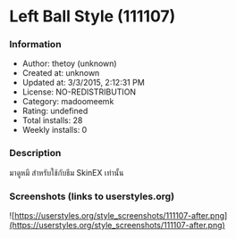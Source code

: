 # Left Ball Style (111107)

### Information
- Author: thetoy (unknown)
- Created at: unknown
- Updated at: 3/3/2015, 2:12:31 PM
- License: NO-REDISTRIBUTION
- Category: madoomeemk
- Rating: undefined
- Total installs: 28
- Weekly installs: 0


### Description
มาดูหมี สำหรับใช้กับธีม SkinEX เท่านั้น


### Screenshots (links to userstyles.org)
![https://userstyles.org/style_screenshots/111107-after.png](https://userstyles.org/style_screenshots/111107-after.png)



